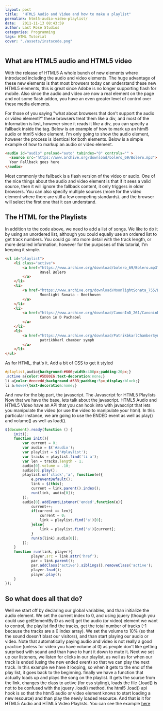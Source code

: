 ```yaml
---
layout: post
title:  "HTML5 Audio and Video and how to make a playlist"
permalink: html5-audio-video-playlist/
date:   2011-11-13 08:43:59
author: Last Rose Studios
categories: Programming
tags: HTML Tutorial
cover: "./assets/instacode.png"
---
```


## What are HTML5 audio and HTML5 video

With the release of HTML5 A whole bunch of new elements where introduced including the audio and video elements. The huge advantage of these new elements is that most browsers today can understand these new HTML5 elements, this is great since Adobe is no longer supporting flash for mobile. Also since the audio and video are now a real element on the page and not some flash addon, you have an even greater level of control over these media elements.

For those of you saying "what about browsers that don't support the audio or video element?" these browsers treat them like a div, and most of the information is lost, however since it reads it like a div, you can specify a fallback inside the tag. Below is an example of how to mark up an html5 audio or html5 video element. I'm only going to show the audio element, however the process is identical for both elements. Below is a simple example of how to markup an audio or video element.

```html
<audio id="audio" preload="auto" tabindex="0" controls="" >
  <source src="https://www.archive.org/download/bolero_69/Bolero.mp3">
  Your Fallback goes here
</audio>
```

Most commonly the fallback is a flash version of the video or audio. One of the nice things about the audio and video element is that if it sees a valid source, then it will ignore the fallback content, it only triggers in older browsers. You can also specify multiple sources (more for the video element where there are still a few competing standards). and the browser will select the first one that it can understand.

## The HTML for the Playlists

<script src="https://jsfiddle.net/lastrose/vkMqR/embedded/result" async></script>In addition to the code above, we need to add a list of songs. We like to do it by using an unordered list, although you could equally use an ordered list to get track numbers. You could go into more detail with the track length, or more detailed information, however for the purposes of this tutorial, I'm keeping it simple.

```html
<ul id="playlist">
	<li class="active">
		<a href="https://www.archive.org/download/bolero_69/Bolero.mp3">
				Ravel Bolero
		</a>
	</li>
	<li>
		<a href="https://www.archive.org/download/MoonlightSonata_755/Beethoven-MoonlightSonata.mp3">
				Moonlight Sonata - Beethoven
		</a>
	</li>
	<li>
		<a href="https://www.archive.org/download/CanonInD_261/CanoninD.mp3">
				Canon in D Pachabel
		</a>
	</li>
	<li>
		<a href="https://www.archive.org/download/PatrikbkarlChamberSymph/PatrikbkarlChamberSymph_vbr_mp3.zip">
				patrikbkarl chamber symph
		</a>
	</li>
</ul>
```

As for HTML, that's it. Add a bit of CSS to get it styled

```css
#playlist,audio{background:#666;width:400px;padding:20px;}
.active a{color:#5DB0E6;text-decoration:none;}
li a{color:#eeeedd;background:#333;padding:5px;display:block;}
li a:hover{text-decoration:none;}
```

And now for the big part, the javascript. The Javascript for HTML5 Playlists Now that we have the base, lets talk about the javascript. HTML5 Audio and HTML5 Video have an API that you can hook into with javascript that lets you manipulate the video (or use the video to manipulate your html). In this particular instance, we are going to use the ENDED event as well as play() and volume() as well as load().

```javascript
$(document).ready(function () {
	init();
	function init(){
		var current = 0;
		var audio = $('#audio');
		var playlist = $('#playlist');
		var tracks = playlist.find('li a');
		var len = tracks.length - 1;
		audio[0].volume = .10;
		audio[0].play();
		playlist.on('click','a', function(e){
			e.preventDefault();
			link = $(this);
			current = link.parent().index();
			run(link, audio[0]);
		});
		audio[0].addEventListener('ended',function(e){
			current++;
			if(current == len){
				current = 0;
				link = playlist.find('a')[0];
			}else{
				link = playlist.find('a')[current];    
			}
			run($(link),audio[0]);
		});
	}
	function run(link, player){
			player.src = link.attr('href');
			par = link.parent();
			par.addClass('active').siblings().removeClass('active');
			player.load();
			player.play();
	}
});
```

## So what does all that do?

Well we start off by declaring our global variables, and than initialize the audio element. We set the current index to 0, and using jquery (though you could use getElementByID as well) get the audio (or video) element we want to control, the playlist find the tracks, get the total number of tracks (-1 because the tracks are a 0 index array). We set the volume to 10% (so that the sound doesn't blast our visitors), and than start playing our audio or video. Note that automatically paying audio and video is not really a good practice (unless for video you have volume at 0) as people don't like getting surprised with sound and than have to hunt it down to mute it. Next we set up our listeners, we listen for clicks in our playlist, as well as for when our track is ended (using the new ended event) so that we can play the next track. In this example we have it looping, so when it gets to the end of the play list, it goes back to the beginning. finally we have a function that actually loads up and plays the song on the playlist. It gets the source from the link, changes the class to active (for css styling), loads the file (.load() is not to be confused with the jquery .load() method, the html5 .load() api hook is so that the html5 audio or video element knows to start loading a new resource) and than play the newly loaded resource. And that is it for HTML5 Audio and HTML5 Video Playlists. You can see the example [here](https://jsfiddle.net/lastrose/vkMqR/)
